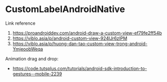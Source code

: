 # CustomLabelAndroidNative

Link reference
1. https://proandroiddev.com/android-draw-a-custom-view-ef79fe2ff54b
2. https://viblo.asia/p/android-custom-view-924lJr6zlPM
3. https://viblo.asia/p/huong-dan-tao-custom-view-trong-android-YmjeoobWeqa

Animation drag and drop:
- https://code.tutsplus.com/tutorials/android-sdk-introduction-to-gestures--mobile-2239
